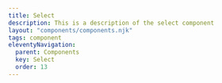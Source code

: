 ```yaml
---
title: Select
description: This is a description of the select component
layout: "components/components.njk"
tags: component
eleventyNavigation:
  parent: Components
  key: Select
  order: 13
---
```

